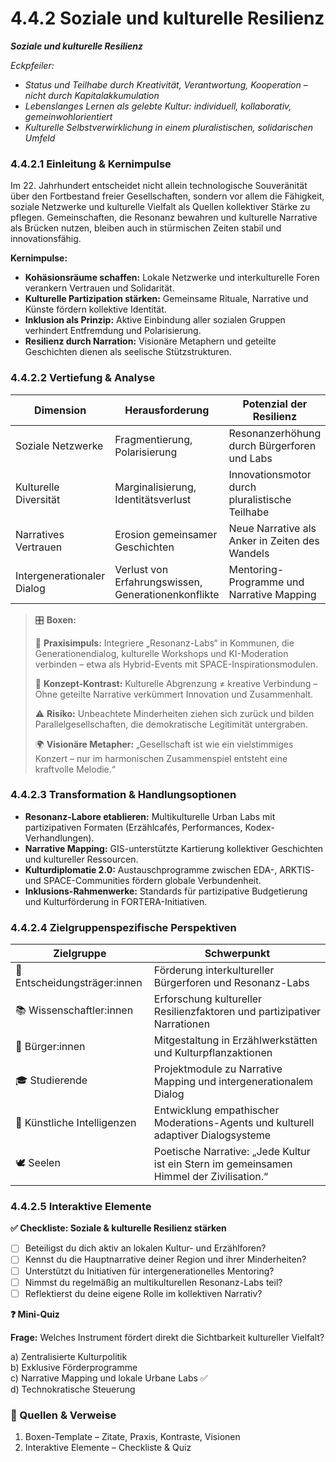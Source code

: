 # 4.4.2 Soziale und kulturelle Resilienz

_**Soziale und kulturelle Resilienz**_

_Eckpfeiler:_

* _Status und Teilhabe durch Kreativität, Verantwortung, Kooperation – nicht durch Kapitalakkumulation_
* _Lebenslanges Lernen als gelebte Kultur: individuell, kollaborativ, gemeinwohlorientiert_
* _Kulturelle Selbstverwirklichung in einem pluralistischen, solidarischen Umfeld_

### 4.4.2.1 Einleitung & Kernimpulse

Im 22. Jahrhundert entscheidet nicht allein technologische Souveränität über den Fortbestand freier Gesellschaften, sondern vor allem die Fähigkeit, soziale Netzwerke und kulturelle Vielfalt als Quellen kollektiver Stärke zu pflegen. Gemeinschaften, die Resonanz bewahren und kulturelle Narrative als Brücken nutzen, bleiben auch in stürmischen Zeiten stabil und innovationsfähig.

**Kernimpulse:**

* **Kohäsionsräume schaffen:** Lokale Netzwerke und interkulturelle Foren verankern Vertrauen und Solidarität.
* **Kulturelle Partizipation stärken:** Gemeinsame Rituale, Narrative und Künste fördern kollektive Identität.
* **Inklusion als Prinzip:** Aktive Einbindung aller sozialen Gruppen verhindert Entfremdung und Polarisierung.
* **Resilienz durch Narration:** Visionäre Metaphern und geteilte Geschichten dienen als seelische Stützstrukturen.

### 4.4.2.2 Vertiefung & Analyse

| Dimension                  | Herausforderung                                     | Potenzial der Resilienz                        |
| -------------------------- | --------------------------------------------------- | ---------------------------------------------- |
| Soziale Netzwerke          | Fragmentierung, Polarisierung                       | Resonanzerhöhung durch Bürgerforen und Labs    |
| Kulturelle Diversität      | Marginalisierung, Identitätsverlust                 | Innovationsmotor durch pluralistische Teilhabe |
| Narratives Vertrauen       | Erosion gemeinsamer Geschichten                     | Neue Narrative als Anker in Zeiten des Wandels |
| Intergenerationaler Dialog | Verlust von Erfahrungswissen, Generationenkonflikte | Mentoring-Programme und Narrative Mapping      |

> 🎛️ **Boxen:**
>
> 📌 **Praxisimpuls:** Integriere „Resonanz-Labs“ in Kommunen, die Generationendialog, kulturelle Workshops und KI-Moderation verbinden – etwa als Hybrid-Events mit SPACE-Inspirationsmodulen.
>
> 🧐 **Konzept-Kontrast:** Kulturelle Abgrenzung ≠ kreative Verbindung – Ohne geteilte Narrative verkümmert Innovation und Zusammenhalt.
>
> ⚠️ **Risiko:** Unbeachtete Minderheiten ziehen sich zurück und bilden Parallelgesellschaften, die demokratische Legitimität untergraben.
>
> 🌍 **Visionäre Metapher:** „Gesellschaft ist wie ein vielstimmiges Konzert – nur im harmonischen Zusammenspiel entsteht eine kraftvolle Melodie.“

### 4.4.2.3 Transformation & Handlungsoptionen

* **Resonanz-Labore etablieren:** Multikulturelle Urban Labs mit partizipativen Formaten (Erzählcafés, Performances, Kodex-Verhandlungen).
* **Narrative Mapping:** GIS-unterstützte Kartierung kollektiver Geschichten und kultureller Ressourcen.
* **Kulturdiplomatie 2.0:** Austauschprogramme zwischen EDA-, ARKTIS- und SPACE-Communities fördern globale Verbundenheit.
* **Inklusions-Rahmenwerke:** Standards für partizipative Budgetierung und Kulturförderung in FORTERA-Initiativen.

### 4.4.2.4 Zielgruppenspezifische Perspektiven

| Zielgruppe                    | Schwerpunkt                                                                              |
| ----------------------------- | ---------------------------------------------------------------------------------------- |
| 🏩️ Entscheidungsträger:innen | Förderung interkultureller Bürgerforen und Resonanz-Labs                                 |
| 📚 Wissenschaftler:innen      | Erforschung kultureller Resilienzfaktoren und partizipativer Narrationen                 |
| 🧕 Bürger:innen               | Mitgestaltung in Erzählwerkstätten und Kulturpflanzaktionen                              |
| 🎓 Studierende                | Projektmodule zu Narrative Mapping und intergenerationalem Dialog                        |
| 🤖 Künstliche Intelligenzen   | Entwicklung empathischer Moderations-Agents und kulturell adaptiver Dialogsysteme        |
| 🕊️ Seelen                    | Poetische Narrative: „Jede Kultur ist ein Stern im gemeinsamen Himmel der Zivilisation.“ |

### 4.4.2.5 Interaktive Elemente

**✅ Checkliste: Soziale & kulturelle Resilienz stärken**

* [ ] Beteiligst du dich aktiv an lokalen Kultur- und Erzählforen?
* [ ] Kennst du die Hauptnarrative deiner Region und ihrer Minderheiten?
* [ ] Unterstützt du Initiativen für intergenerationelles Mentoring?
* [ ] Nimmst du regelmäßig an multikulturellen Resonanz-Labs teil?
* [ ] Reflektierst du deine eigene Rolle im kollektiven Narrativ?

**❓ Mini-Quiz**

**Frage:** Welches Instrument fördert direkt die Sichtbarkeit kultureller Vielfalt?

a) Zentralisierte Kulturpolitik\
b) Exklusive Förderprogramme\
c) Narrative Mapping und lokale Urbane Labs ✅\
d) Technokratische Steuerung

### 📎 Quellen & Verweise

1. Boxen-Template – Zitate, Praxis, Kontraste, Visionen
2. Interaktive Elemente – Checkliste & Quiz

